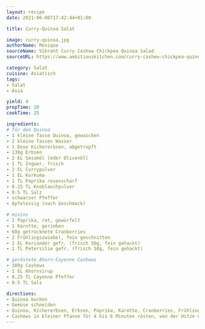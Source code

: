 ```yaml
---
layout: recipe
date: 2021-06-06T17:42:44+01:00

title: Curry-Quinoa Salat

image: curry-quinoa.jpg
authorName: Monique
sourceName: Vibrant Curry Cashew Chickpea Quinoa Salad
sourceURL: https://www.ambitiouskitchen.com/curry-cashew-chickpea-quinoa-salad/

category: Salat
cuisine: Asiatisch
tags:
- Salat
- Asia

yield: 4
prepTime: 20
cookTime: 25

ingredients:
# für den Quinoa
- 1 kleine Tasse Quinoa, gewaschen
- 2 kleine Tassen Wasser
- 1 Dose Kichererbsen, abgetropft
- 130g Erbsen
- 2 EL Sesamöl (oder Olivenöl)
- 1 TL Ingwer, frisch
- 2 EL Currypulver
- 1 EL Kurkuma
- 1 TL Paprika rosenscharf
- 0.25 TL Knoblauchpulver
- 0.5 TL Salz
- schwarzer Pfeffer
- Apfelessig (nach Geschmack)

# mixins
- 1 Paprika, rot, gewürfelt
- 1 Karotte, gerieben
- 60g getrocknete Cranberries
- 2 Frühlingszwiebel, fein geschnitten
- 1 EL Koriander gefr. (frisch 50g, fein gehackt)
- 1 TL Petersilie gefr. (frisch 50g, fein gehackt)

# geröstete Ahorn-Cayenne Cashews
- 100g Cashews
- 1 EL Ahornsirup
- 0.25 TL Cayenne Pfeffer
- 0.5 TL Salz

directions:
- Quinoa kochen
- Gemüse schneiden
- Quinoa, Kichererbsen, Erbsen, Paprika, Karotte, Cranberries, Frühlingszwiebeln, Sesamöl, Ingwer, Koriander, Petersilie, Currypulver, Kurkuma, Knoblauchpulver, Salz und Pfeffer in Salatschüssel geben und vermengen
- Cashews in kleiner Pfanne für 4 bis 6 Minuten rösten, von der Hitze nehmen und direkt Ahornsirup, Cayennepfeffer und Salz hinzugeben und rühren bis Cashews bedeckt sind und auf den Salat geben
---
```

